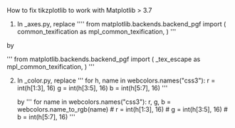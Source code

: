 How to fix tikzplotlib to work with Matplotlib > 3.7

1. In _axes.py, replace
''''
from matplotlib.backends.backend_pgf import (
    common_texification as mpl_common_texification,
)
'''

by 

'''
from matplotlib.backends.backend_pgf import (
    _tex_escape as mpl_common_texification,
)
'''

2. In _color.py, replace
   '''
    for h, name in webcolors.names("css3"):
        r = int(h[1:3], 16)
        g = int(h[3:5], 16)
        b = int(h[5:7], 16)
   '''

   by
   '''
    for name in webcolors.names("css3"):
        r, g, b = webcolors.name_to_rgb(name)
        # r = int(h[1:3], 16)
        # g = int(h[3:5], 16)
        # b = int(h[5:7], 16)
   '''


